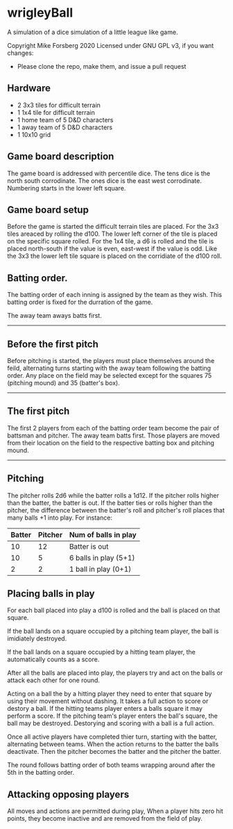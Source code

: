 # wrigleyBall
A simulation of a dice simulation of a little league like game.

Copyright Mike Forsberg 2020 Licensed under GNU GPL v3,
if you want changes:
- Please clone the repo, make them, and issue a pull request

## Hardware
- 2 3x3 tiles for difficult terrain
- 1 1x4 tile for difficult terrain
- 1 home team of 5 D&D characters
- 1 away team of 5 D&D characters
- 1 10x10 grid

## Game board description

The game board is addressed with percentile dice.  The tens dice is the north south corrodinate.  The ones
dice is the east west corrodinate.  Numbering starts in the lower left square.

## Game board setup

Before the game is started the difficult terrain tiles are placed.  For the 3x3 tiles 
areaced by rolling the d100.  The lower left corner of the tile is placed on the specific square rolled.
For the 1x4 tile, a d6 is rolled and the tile is placed north-south if the value is even, east-west if the value is odd.
Like the 3x3 the lower left tile square is placed on the corridiate of the d100 roll.

## Batting order.

The batting order of each inning is assigned by the team as they wish.  This batting order is fixed for the durration 
of the game.

The away team aways batts first.

---

## Before the first pitch

Before pitching is started, the players must place themselves around the feild, alternating turns starting with the away team following the batting order.  Any place on the field may be selected except for the squares 75 (pitching mound) and 35 (batter's box).

---
## The first pitch

The first 2 players from each of the batting order team become the pair of battsman and pitcher.  The away team batts first.  Those players are moved from their location on the field to the respective batting box and pitching mound.

---
## Pitching
The pitcher rolls 2d6 while the batter rolls a 1d12.  If the pitcher rolls higher than the batter, the batter is out.  If the batter ties or rolls higher than the pitcher, the difference between the batter's roll and pitcher's roll places that many balls +1 into play.  For instance:

|Batter|Pitcher|Num of balls in play|
| --- | --- | --- |
|10|12|Batter is out|
|10|5|6 balls in play (5+1) |
|2|2|1 ball in play (0+1)|

## Placing balls in play
For each ball placed into play a d100 is rolled and the ball is placed on that square. 

If the ball lands on a square occupied by a pitching team player, the ball is imidiately destroyed. 

If the ball lands on a square occupied by a hitting team player, the automatically counts as a score.

After all the balls are placed into play, the players try and act on the balls or attack each other for one round.

Acting on a ball the by a hitting player they need to enter that square by using their movement without dashing.  It takes a full action to score or destory a ball.  If the hitting teams player enters a balls square it may perform a score.  If the pitching team's player enters the ball's square, the ball may be destroyed.  Destorying and scoring with a ball is a full action.

Once all active players have completed thier turn, starting with the batter, alternating between teams.  When the action returns to the batter the balls deactivate.  Then the pitcher becomes the batter and the pitcher the batter.

The round follows batting order of both teams wrapping around after the 5th in the batting order.

Attacking opposing players
---- 

All moves and actions are permitted during play,  When a player hits zero hit points, they become inactive and are removed from the field of play.

